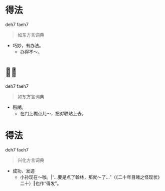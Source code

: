 # 得法
deh7 faeh7
> 如东方言词典
- 巧妙，有办法。
  - 办得不～。

# 𪐏发
deh7 faeh7
> 如东方言词典
- 糨糊。
  - 在门上糊点儿～，把对联贴上去。

# 得法
deh7 faeh7
> 兴化方言词典
- 成功、发迹
  - 小孙现在～咖。|“…要是点了翰林，那就～了…”（《二十年目睹之怪现状》二十）‖也作“得发”。
